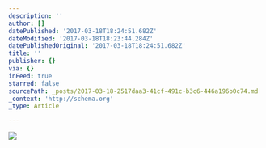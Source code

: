```yaml
---
description: ''
author: []
datePublished: '2017-03-18T18:24:51.682Z'
dateModified: '2017-03-18T18:23:44.284Z'
datePublishedOriginal: '2017-03-18T18:24:51.682Z'
title: ''
publisher: {}
via: {}
inFeed: true
starred: false
sourcePath: _posts/2017-03-18-2517daa3-41cf-491c-b3c6-446a196b0c74.md
_context: 'http://schema.org'
_type: Article

---
```

![](https://the-grid-user-content.s3-us-west-2.amazonaws.com/8a819706-8fdf-4736-af85-217e43f2c143.jpg)